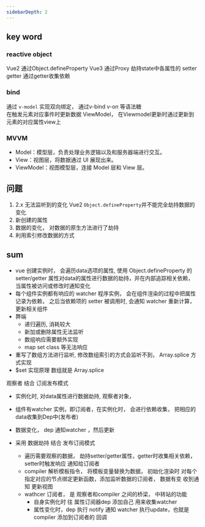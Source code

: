 ```yaml
---
sidebarDepth: 2
---
```



## key word

### reactive object


Vue2 通过Object.defineProperty
Vue3 通过Proxy 劫持state中各属性的 setter getter 通过getter收集依赖

### bind

通过 `v-model` 实现双向绑定， 通过v-bind v-on 等语法糖  
在触发元素对应事件时更新数据 ViewModel， 在Viewmodel更新时通过更新到元素的对应属性view上

### MVVM

- Model：模型层，负责处理业务逻辑以及和服务器端进行交互。
- View：视图层，将数据通过 UI 展现出来。
- ViewModel：视图模型层，连接 Model 层和 View 层。


## 问题
1. 2.x 无法监听到的变化 
  Vue2 `Object.defineProperty`并不能完全劫持数据的变化  
  1. 新创建的属性
  2. 数据的变化， 对数据的原生方法进行了劫持
  3. 利用索引修改数据的方式 

## sum

  - vue 创建实例时， 会遍历data选项的属性, 使用 Object.defineProperty 的 setter/getter 属性对data的属性进行数据的劫持，并在内部追踪相关依赖， 当属性被访问或修改时通知变化
  - 每个组件实例都有响应的 watcher 程序实例， 会在组件渲染的过程中把属性记录为依赖， 之后当依赖项的 setter 被调用时, 会通知 watcher 重新计算， 更新相关组件
  - 弊端
    - 递归遍历, 消耗较大
    - 新加或删除属性无法监听
    - 数组响应需要额外实现
    - map set class 等无法响应
  - 重写了数组方法进行监听, 修改数组索引的方式会监听不到， Array.splice 方式实现
  - $set 实现原理 数组就是 Array.splice


  观察者 结合 订阅发布模式 
  - 实例化时, 对data属性进行数据劫持, 观察者对象，  
  - 组件有watcher 实例，即订阅者，在实例化时， 会进行依赖收集， 把相应的data收集到Dep中(发布者)
  - 数据变化， dep 通知watcher ，然后更新


  - 采用 数据劫持 结合 发布订阅模式
    - 遍历需要观察的数据， 劫持setter/getter属性，getter时收集相关依赖， setter时触发响应 通知给订阅者
    - compiler 解析模板指令， 将模板变量替换为数据， 初始化渲染时 对每个指定对应的节点绑定更新函数，添加监听数据的订阅者， 数据有变 收到通知 更新视图
    - wathcer 订阅者， 是 观察者和compiler 之间的桥梁， 中转站的功能
      - 自身实例化时 往 属性订阅器dep 添加自己 用来收集watcher
      - 属性变化时，dep 执行 notify 通知 watcher 执行update，也就是compiler 添加到订阅者的 回调